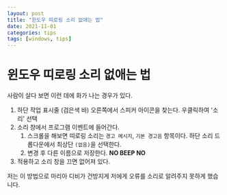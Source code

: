```yaml
---
layout: post
title: "윈도우 띠로링 소리 없애는 법"
date: 2021-11-01
categories: tips
tags: [windows, tips]
---
```


# 윈도우 띠로링 소리 없애는 법

사람이 살다 보면 이런 데에 화가 나는 경우가 있다.



1. 하단 작업 표시줄 (검은색 바) 오른쪽에서 스피커 아이콘을 찾는다. 우클릭하여 '소리' 선택
2. 소리 창에서 프로그램 이벤트에 들어간다.
   1. 스크롤을 해보면 띠로링 소리는 `경고 메시지`, `기본 경고음` 항목이다. 하단 소리 드롭다운에서 최상단 `(없음)`을 선택한다.
   2. 변경 후 다른 이름으로 저장한다. **NO BEEP NO**
3. 적용하고 소리 창을 끄면 없어져 있다.



저는 이 방법으로 마리아 디비가 건방지게 저에게 오류를 소리로 알려주지 못하게 했습니다.
